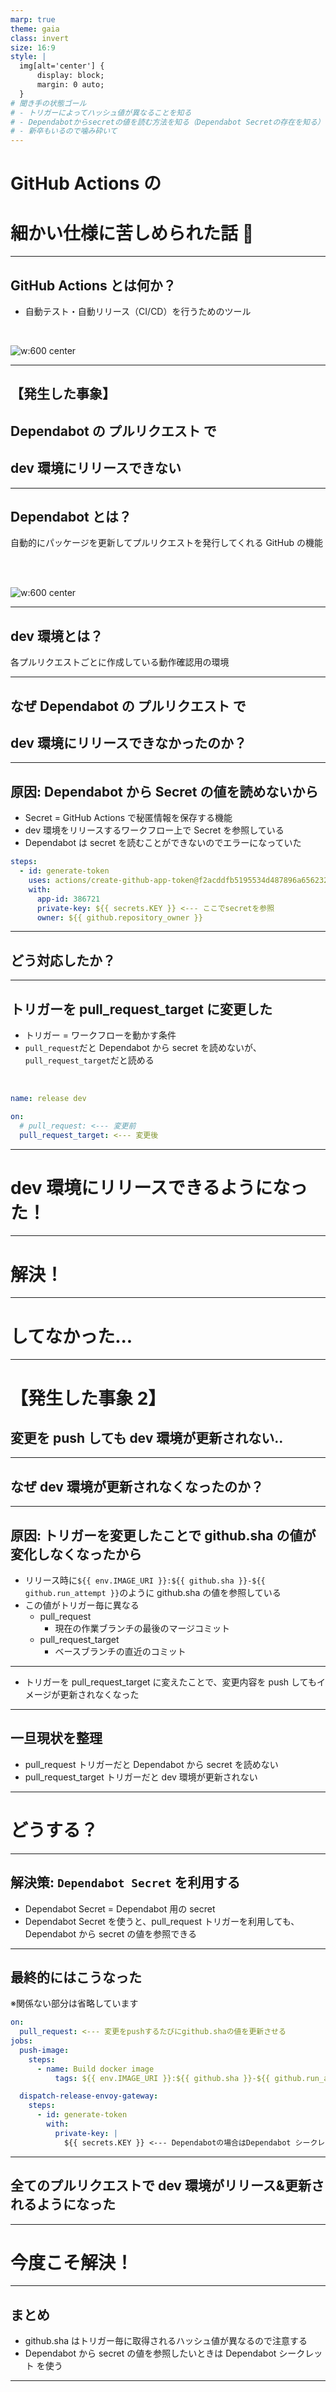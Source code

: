 ```yaml
---
marp: true
theme: gaia
class: invert
size: 16:9
style: |
  img[alt='center'] {
      display: block;
      margin: 0 auto;
  }
# 聞き手の状態ゴール
# - トリガーによってハッシュ値が異なることを知る
# - Dependabotからsecretの値を読む方法を知る（Dependabot Secretの存在を知る）
# - 新卒もいるので噛み砕いて
---
```


<!--
_class:
  - lead
  - invert
_footer: ""
-->

# GitHub Actions の

# 細かい仕様に苦しめられた話 🥲

---

## GitHub Actions とは何か？

- 自動テスト・自動リリース（CI/CD）を行うためのツール

<br>

![w:600 center](actions.webp)

---

<!--
_class:
  - lead
  - invert
_footer: ""
-->

## 【発生した事象】

## Dependabot の プルリクエスト で

## dev 環境にリリースできない

---

## Dependabot とは？

自動的にパッケージを更新してプルリクエストを発行してくれる GitHub の機能

<br>
<br>

![w:600 center](dependa.svg)

---

## dev 環境とは？

各プルリクエストごとに作成している動作確認用の環境

---

<!--
_class:
  - lead
  - invert
_footer: ""
-->

## なぜ Dependabot の プルリクエスト で

## dev 環境にリリースできなかったのか？

---

## 原因: Dependabot から Secret の値を読めないから

- Secret = GitHub Actions で秘匿情報を保存する機能
- dev 環境をリリースするワークフロー上で Secret を参照している
- Dependabot は secret を読むことができないのでエラーになっていた

```yml
steps:
  - id: generate-token
    uses: actions/create-github-app-token@f2acddfb5195534d487896a656232b016a682f3c # v1.9.0
    with:
      app-id: 386721
      private-key: ${{ secrets.KEY }} <--- ここでsecretを参照
      owner: ${{ github.repository_owner }}
```

---

<!--
_class:
  - lead
  - invert
_footer: ""
-->

## どう対応したか？

---

## トリガーを pull_request_target に変更した

- トリガー = ワークフローを動かす条件
- `pull_request`だと Dependabot から secret を読めないが、`pull_request_target`だと読める

<br>

```yml
name: release dev

on:
  # pull_request: <--- 変更前
  pull_request_target: <--- 変更後
```

---

<!--
_class:
  - lead
  - invert
_footer: ""
-->

# dev 環境にリリースできるようになった！

---

<!--
_class:
  - lead
  - invert
_footer: ""
-->

# 解決！

---

<!--
_class:
  - lead
  - invert
_footer: ""
-->

# してなかった...

---

<!--
_class:
  - lead
  - invert
_footer: ""
-->

# 【発生した事象 2】

## 変更を push しても dev 環境が更新されない..

---

<!--
_class:
  - lead
  - invert
_footer: ""
-->

## なぜ dev 環境が更新されなくなったのか？

---

## 原因: トリガーを変更したことで github.sha の値が変化しなくなったから

- リリース時に`${{ env.IMAGE_URI }}:${{ github.sha }}-${{ github.run_attempt }}`のように github.sha の値を参照している
- この値がトリガー毎に異なる
  - pull_request
    - 現在の作業ブランチの最後のマージコミット
  - pull_request_target
    - ベースブランチの直近のコミット

---

- トリガーを pull_request_target に変えたことで、変更内容を push してもイメージが更新されなくなった

---

## 一旦現状を整理

- pull_request トリガーだと Dependabot から secret を読めない
- pull_request_target トリガーだと dev 環境が更新されない

---

<!--
_class:
  - lead
  - invert
_footer: ""
-->

# どうする？

---

## 解決策: `Dependabot Secret` を利用する

- Dependabot Secret = Dependabot 用の secret
- Dependabot Secret を使うと、pull_request トリガーを利用しても、Dependabot から secret の値を参照できる

---

## 最終的にはこうなった

※関係ない部分は省略しています

```yml
on:
  pull_request: <--- 変更をpushするたびにgithub.shaの値を更新させる
jobs:
  push-image:
    steps:
      - name: Build docker image
          tags: ${{ env.IMAGE_URI }}:${{ github.sha }}-${{ github.run_attempt }}

  dispatch-release-envoy-gateway:
    steps:
      - id: generate-token
        with:
          private-key: |
            ${{ secrets.KEY }} <--- Dependabotの場合はDependabot シークレットから値を参照する
```

---

<!--
_class:
  - lead
  - invert
_footer: ""
-->

## 全てのプルリクエストで dev 環境がリリース&更新されるようになった

---

<!--
_class:
  - lead
  - invert
_footer: ""
-->

# 今度こそ解決！

---

## まとめ

- github.sha はトリガー毎に取得されるハッシュ値が異なるので注意する
- Dependabot から secret の値を参照したいときは Dependabot シークレット を使う

---

<!--
backgroundColor: black
footer: ""
-->

